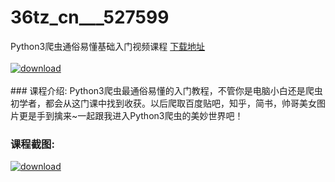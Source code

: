 # 36tz_cn___527599
Python3爬虫通俗易懂基础入门视频课程
[下载地址](http://www.36tz.cn/article/527599 "下载地址")
<br/></br>[![download](http://36tz.cn/muke_img/2019_10_356-3-300x191.jpg "下载地址")](http://www.36tz.cn/article/527599 "下载地址")
<br/></br>### 课程介绍:
Python3爬虫最通俗易懂的入门教程，不管你是电脑小白还是爬虫初学者，都会从这门课中找到收获。以后爬取百度贴吧，知乎，简书，帅哥美女图片更是手到擒来~一起跟我进入Python3爬虫的美妙世界吧！

### 课程截图:
[![download](http://36tz.cn/muke_img/2019_10_1-8.png "下载地址")](http://www.36tz.cn/article/527599 "下载地址")
